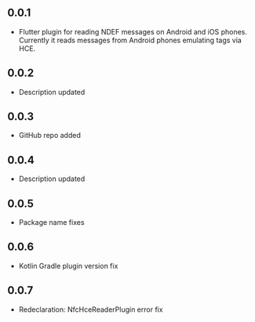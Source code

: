 ## 0.0.1

* Flutter plugin for reading NDEF messages on Android and iOS phones. Currently it reads messages from Android phones emulating tags via HCE.

## 0.0.2

* Description updated

## 0.0.3

* GitHub repo added

## 0.0.4

* Description updated

## 0.0.5

* Package name fixes

## 0.0.6

* Kotlin Gradle plugin version fix

## 0.0.7

* Redeclaration: NfcHceReaderPlugin error fix



